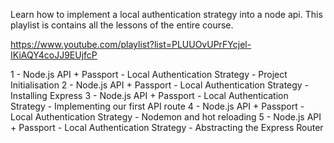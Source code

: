 Learn how to implement a local authentication strategy into a node api. This playlist is contains all the lessons of the entire course.

https://www.youtube.com/playlist?list=PLUUOvUPrFYcjel-IKiAQY4coJJ9EUjfcP

1 - Node.js API + Passport - Local Authentication Strategy - Project Initialisation
2 - Node.js API + Passport - Local Authentication Strategy - Installing Express
3 - Node.js API + Passport - Local Authentication Strategy - Implementing our first API route
4 - Node.js API + Passport - Local Authentication Strategy - Nodemon and hot reloading
5 - Node.js API + Passport - Local Authentication Strategy - Abstracting the Express Router




